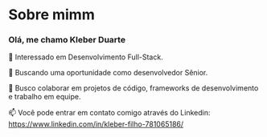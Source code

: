 # Sobre mimm
### Olá, me chamo Kleber Duarte

👀 Interessado em Desenvolvimento Full-Stack.

🌱 Buscando uma oportunidade como desenvolvedor Sênior.

💞️ Busco colaborar em projetos de código, frameworks de desenvolvimento e trabalho em equipe.

📫 Você pode entrar em contato comigo através do Linkedin: https://www.linkedin.com/in/kleber-filho-781065186/
